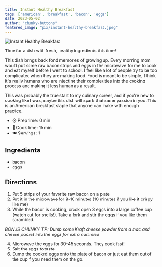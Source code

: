 ```yaml
---
title: Instant Healthy Breakfast
tags: ['american', 'breakfast', 'bacon', 'eggs']
date: 2023-05-02
author: "chunky-buttons"
featured_image: "pix/instant-healthy-breakfast.jpeg"
---
```


![Instant Healthy Breakfast](/pix/instant-healthy-breakfast.jpeg)

Time for a dish with fresh, healthy ingredients this time!

This dish brings back fond memories of growing up. Every morning mom would put some raw bacon
strips and eggs in the microwave for me to cook and eat myself before I went to school. 
I feel like a lot of people try to be too complicated when they are making food. Food
is meant to be simple, I think it's really humans who are injecting their complexities
into the cooking process and making it less human as a result.

This was probably the true start to my culinary career, and if you're new to cooking like 
I was, maybe this dish will spark that same passion in you. This is an American breakfast staple
that anyone can make with enough practice.

- ⏲️ Prep time: 0 min
- 🍳 Cook time: 15 min
- 🍽️ Servings: 1

## Ingredients 

- bacon
- eggs

## Directions

1. Put 5 strips of your favorite raw bacon on a plate
2. Put it in the microwave for 8-10 minutes (10 minutes if you like it crispy like me)
3. While the bacon is cooking, crack open 3 eggs into a large coffee cup (watch out for shells!). Take a fork and stir the eggs if you like them scrambled. 

*BONUS CHUNKY TIP: Dump some Kraft cheese powder from a mac and cheese packet into the eggs for extra nummies*

4. Microwave the eggs for 30-45 seconds. They cook fast!
5. Salt the eggs to taste
6. Dump the cooked eggs onto the plate of bacon or just eat them out of the cup if you need them on the go.